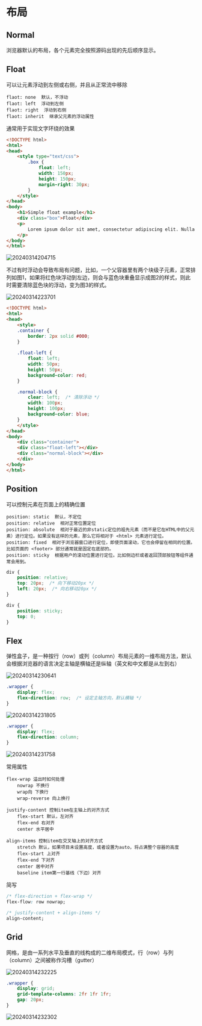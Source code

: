# 布局

## Normal

浏览器默认的布局，各个元素完全按照源码出现的先后顺序显示。

## Float

可以让元素浮动到左侧或右侧，并且从正常流中移除

```text
flaot: none  默认，不浮动
flaot: left  浮动到左侧
flaot: right  浮动到右侧
flaot: inherit  继承父元素的浮动属性
```

通常用于实现文字环绕的效果

```html
<!DOCTYPE html>
<html>
<head>
    <style type="text/css">
        .box {
            float: left;
            width: 150px;
            height: 150px;
            margin-right: 30px;
        }
    </style>
</head>
<body>
    <h1>Simple float example</h1>
    <div class="box">Float</div>
    <p>
        Lorem ipsum dolor sit amet, consectetur adipiscing elit. Nulla luctus aliquam dolor, eu lacinia lorem placerat vulputate. Duis felis orci, pulvinar id metus ut, rutrum luctus orci. Cras porttitor imperdiet nunc, at ultricies tellus laoreet sit amet. Sed auctor cursus massa at porta. Integer ligula ipsum, tristique sit amet orci vel, viverra egestas ligula. Curabitur vehicula tellus neque, ac ornare ex malesuada et. In vitae convallis lacus. Aliquam erat volutpat. Suspendisse ac imperdiet turpis. Aenean finibus sollicitudin eros pharetra congue. Duis ornare egestas augue ut luctus. Proin blandit quam nec lacus varius commodo et a urna. Ut id ornare felis, eget fermentum sapien.
    </p>
</body>
</html>
```

![20240314204715](https://image.zuoright.com/20240314204715.png)

不过有时浮动会导致布局有问题，比如，一个父容器里有两个块级子元素，正常排列如图1，如果将红色块浮动到左边，则会与蓝色块重叠显示成图2的样式，则此时需要清除蓝色块的浮动，变为图3的样式。

![20240314223701](https://image.zuoright.com/20240314223701.png)

```html
<!DOCTYPE html>
<html>
<head>
    <style>
    .container {
        border: 2px solid #000;
    }
    
    .float-left {
        float: left;
        width: 50px;
        height: 50px;
        background-color: red;
    }

    .normal-block {
        clear: left;  /* 清除浮动 */
        width: 100px;
        height: 100px;
        background-color: blue;
    }
    </style>
</head>
<body>
    <div class="container">
    <div class="float-left"></div>
    <div class="normal-block"></div>
    </div>
</body>
</html>
```

## Position

可以控制元素在页面上的精确位置

```text
position: static  默认，不定位
position: relative  相对正常位置定位
position: absolute  相对于最近的非static定位的祖先元素（而不是它在HTML中的父元素）进行定位。如果没有这样的元素，那么它将相对于 <html> 元素进行定位。
position: fixed  相对于浏览器窗口进行定位，即使页面滚动，它也会停留在相同的位置。比如页面的 <footer> 部分通常就是固定在底部的。
position: sticky  根据用户的滚动位置进行定位。比如侧边栏或者返回顶部按钮等组件通常会用到。
```

```css
div {
    position: relative;
    top: 20px;  /* 向下移动20px */
    left: 20px;  /* 向右移动20px */
}

div {
    position: sticky;
    top: 0;
}
```

## Flex

弹性盒子，是一种按行（row）或列（column）布局元素的一维布局方法，默认会根据浏览器的语言决定主轴是横轴还是纵轴（英文和中文都是从左到右）

![20240314230641](https://image.zuoright.com/20240314230641.png)

```css
.wrapper {
    display: flex;
    flex-direction: row;  /* 设定主轴方向，默认横轴 */
}
```

![20240314231805](https://image.zuoright.com/20240314231805.png)

```css
.wrapper {
    display: flex;
    flex-direction: column;
}
```

![20240314231758](https://image.zuoright.com/20240314231758.png)

常用属性

```text
flex-wrap 溢出时如何处理
    nowrap 不换行
    wrap向 下换行
    wrap-reverse 向上换行

justify-content 控制item在主轴上的对齐方式
    flex-start 默认，左对齐
    flex-end 右对齐
    center 水平居中
    
align-items 控制item在交叉轴上的对齐方式
    stretch 默认，如果项目未设置高度，或者设置为auto，将占满整个容器的高度
    flex-start 上对齐
    flex-end 下对齐
    center 居中对齐
    baseline item第一行基线（下边）对齐
```

简写

```css
/* flex-direction + flex-wrap */
flex-flow: row nowrap;

/* justify-content + align-items */
align-content;
```

## Grid

网格，是由一系列水平及垂直的线构成的二维布局模式，行（row）与列（column）之间被称作沟槽（gutter）

![20240314232225](https://image.zuoright.com/20240314232225.png)

```css
.wrapper {
    display: grid;
    grid-template-columns: 2fr 1fr 1fr;
    gap: 20px;
}
```

![20240314232302](https://image.zuoright.com/20240314232302.png)
